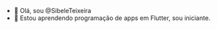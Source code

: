 - 👋 Olá, sou @SibeleTeixeira
- 🌱 Estou aprendendo programação de apps em Flutter, sou iniciante.


<!---
SibeleTeixeira/SibeleTeixeira is a ✨ special ✨ repository because its `README.md` (this file) appears on your GitHub profile.
You can click the Preview link to take a look at your changes.
--->
